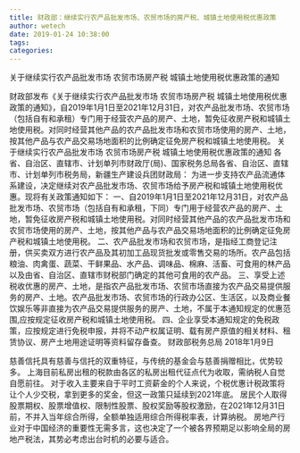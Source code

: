 ```yaml
---
title: 财政部：继续实行农产品批发市场、农贸市场的房产税、城镇土地使用税优惠政策
author: wetech
date: 2019-01-24 10:38:00
tags: 
categories: 
---
```

关于继续实行农产品批发市场 农贸市场房产税 城镇土地使用税优惠政策的通知
<!-- more -->
财政部发布《关于继续实行农产品批发市场 农贸市场房产税 城镇土地使用税优惠政策的通知》，自2019年1月1日至2021年12月31日，对农产品批发市场、农贸市场（包括自有和承租）专门用于经营农产品的房产、土地，暂免征收房产税和城镇土地使用税。对同时经营其他产品的农产品批发市场和农贸市场使用的房产、土地，按其他产品与农产品交易场地面积的比例确定征免房产税和城镇土地使用税。
关于继续实行农产品批发市场 农贸市场房产税 城镇土地使用税优惠政策的通知
各省、自治区、直辖市、计划单列市财政厅(局)、国家税务总局各省、自治区、直辖市、计划单列市税务局，新疆生产建设兵团财政局：
为进一步支持农产品流通体系建设，决定继续对农产品批发市场、农贸市场给予房产税和城镇土地使用税优惠。现将有关政策通知如下：
一、自2019年1月1日至2021年12月31日，对农产品批发市场、农贸市场（包括自有和承租，下同）专门用于经营农产品的房产、土地，暂免征收房产税和城镇土地使用税。对同时经营其他产品的农产品批发市场和农贸市场使用的房产、土地，按其他产品与农产品交易场地面积的比例确定征免房产税和城镇土地使用税。
二、农产品批发市场和农贸市场，是指经工商登记注册，供买卖双方进行农产品及其初加工品现货批发或零售交易的场所。农产品包括粮油、肉禽蛋、蔬菜、干鲜果品、水产品、调味品、棉麻、活畜、可食用的林产品以及由省、自治区、直辖市财税部门确定的其他可食用的农产品。
三、享受上述税收优惠的房产、土地，是指农产品批发市场、农贸市场直接为农产品交易提供服务的房产、土地。农产品批发市场、农贸市场的行政办公区、生活区，以及商业餐饮娱乐等非直接为农产品交易提供服务的房产、土地，不属于本通知规定的优惠范围,应按规定征收房产税和城镇土地使用税。
四、企业享受本通知规定的免税政策，应按规定进行免税申报，并将不动产权属证明、载有房产原值的相关材料、租赁协议、房产土地用途证明等资料留存备查。
财政部税务总局
2018年1月9日
 
 
慈善信托具有慈善与信托的双重特征，与传统的基金会与慈善捐赠相比，优势较多。
上海目前私房出租的税款由各区的私房出租代征点代为收取，需纳税人自觉自愿前往。
对于收入主要来自于平时工资薪金的个人来说，个税优惠计税政策将让个人少交税，拿到更多的奖金，但这一政策只延续到2021年底。
居民个人取得股票期权、股票增值权、限制性股票、股权奖励等股权激励，在2021年12月31日前，不并入当年综合所得，全额单独适用综合所得税率表，计算纳税。
房地产行业对于中国经济的重要性无需多言，这也决定了一个被各界预期足以影响全局的房地产税法，其势必考虑出台时机的必要与适合。
